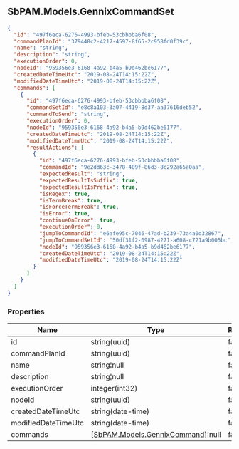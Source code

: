 
<h2 id="tocS_SbPAM.Models.GennixCommandSet">SbPAM.Models.GennixCommandSet</h2>

<a id="schemasbpam.models.gennixcommandset"></a>
<a id="schema_SbPAM.Models.GennixCommandSet"></a>
<a id="tocSsbpam.models.gennixcommandset"></a>
<a id="tocssbpam.models.gennixcommandset"></a>

```json
{
  "id": "497f6eca-6276-4993-bfeb-53cbbbba6f08",
  "commandPlanId": "379448c2-4217-4597-8f65-2c958fd0f39c",
  "name": "string",
  "description": "string",
  "executionOrder": 0,
  "nodeId": "959356e3-6168-4a92-b4a5-b9d462be6177",
  "createdDateTimeUtc": "2019-08-24T14:15:22Z",
  "modifiedDateTimeUtc": "2019-08-24T14:15:22Z",
  "commands": [
    {
      "id": "497f6eca-6276-4993-bfeb-53cbbbba6f08",
      "commandSetId": "e8c8a103-3a07-4419-8d37-aa37616deb52",
      "commandToSend": "string",
      "executionOrder": 0,
      "nodeId": "959356e3-6168-4a92-b4a5-b9d462be6177",
      "createdDateTimeUtc": "2019-08-24T14:15:22Z",
      "modifiedDateTimeUtc": "2019-08-24T14:15:22Z",
      "resultActions": [
        {
          "id": "497f6eca-6276-4993-bfeb-53cbbbba6f08",
          "commandId": "9e2dd63c-3478-489f-86d3-8c292a65a0aa",
          "expectedResult": "string",
          "expectedResultIsSuffix": true,
          "expectedResultIsPrefix": true,
          "isRegex": true,
          "isTermBreak": true,
          "isForceTermBreak": true,
          "isError": true,
          "continueOnError": true,
          "executionOrder": 0,
          "jumpToCommandId": "e6afe95c-7046-47ad-b239-73a4a0d32867",
          "jumpToCommandSetId": "50df31f2-0987-4271-a608-c721a9b005bc",
          "nodeId": "959356e3-6168-4a92-b4a5-b9d462be6177",
          "createdDateTimeUtc": "2019-08-24T14:15:22Z",
          "modifiedDateTimeUtc": "2019-08-24T14:15:22Z"
        }
      ]
    }
  ]
}

```

### Properties

|Name|Type|Required|Restrictions|Description|
|---|---|---|---|---|
|id|string(uuid)|false|none|none|
|commandPlanId|string(uuid)|false|none|none|
|name|string¦null|false|none|none|
|description|string¦null|false|none|none|
|executionOrder|integer(int32)|false|none|none|
|nodeId|string(uuid)|false|none|none|
|createdDateTimeUtc|string(date-time)|false|none|none|
|modifiedDateTimeUtc|string(date-time)|false|none|none|
|commands|[[SbPAM.Models.GennixCommand](../Models/sbpam.models.gennixcommand.md)]¦null|false|none|none|



